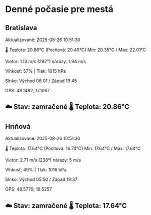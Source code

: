 ﻿# Denné počasie pre mestá

## Bratislava
Aktualizované: 2025-08-26 10:51:30

🌡️ Teplota: 20.86°C 
(Pocitová: 20.49°C)
Min: 20.35°C / Max: 22.01°C

Vietor: 1.13 m/s    (292°) 
nárazy: 1.94 m/s

Vlhkosť: 57% | Tlak: 1015 hPa

Slnko: Východ 06:01 / Západ 19:45

GPS: 48.1482, 17.1067

☁️ Stav: zamračené        🌡️ Teplota: 20.86°C
---

## Hriňová
Aktualizované: 2025-08-26 10:51:30

🌡️ Teplota: 17.64°C 
(Pocitová: 16.74°C)
Min: 17.64°C / Max: 17.64°C

Vietor: 2.71 m/s (238°)
nárazy: 5 m/s

Vlhkosť: 49% | Tlak: 1016 hPa

Slnko: Východ 05:50 / Západ 19:37

GPS: 48.5779, 19.5257

☁️ Stav: zamračené        🌡️ Teplota: 17.64°C
---
